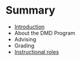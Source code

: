 # Summary

* [Introduction](README.md)
* About the DMD Program
* Advising
* Grading
* [Instructional roles](instructional-roles.md)

